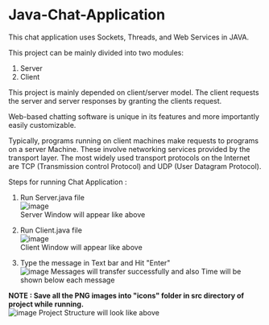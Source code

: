 # Java-Chat-Application
This chat application uses Sockets, Threads, and Web Services in JAVA.

This project can be mainly divided into two modules: 
1. Server 
2. Client

This project is mainly depended on client/server model. The client requests the server and server 
responses by granting the clients request.

Web-based chatting software is unique in its features and more importantly easily 
customizable.

Typically, programs running on client machines make 
requests to programs on a server Machine. These involve networking services provided by 
the transport layer. The most widely used transport protocols on the Internet are TCP 
(Transmission control Protocol) and UDP (User Datagram Protocol).

Steps for running Chat Application :
1) Run Server.java file  
![image](https://github.com/Alonewolf963/Java-Chat-Application/assets/91773191/e1cf5525-a003-4270-9b21-1bae69287ced)  
Server Window will appear like above

2) Run Client.java file  
![image](https://github.com/Alonewolf963/Java-Chat-Application/assets/91773191/9320f04a-b115-4986-a6eb-e2bd69a4a4e1)  
Client Window will appear like above  

3) Type the message in Text bar and Hit "Enter"   
![image](https://github.com/Alonewolf963/Java-Chat-Application/assets/91773191/a10be669-4d2d-4f32-b79e-429771d816f9)
Messages will transfer successfully and also Time will be shown below each message

**NOTE : Save all the PNG images into "icons" folder in src directory of project while running.**  
![image](https://github.com/Alonewolf963/Java-Chat-Application/assets/91773191/864b5173-ddc1-45c0-b215-ca77950aa7bc)
Project Structure will look like above 
